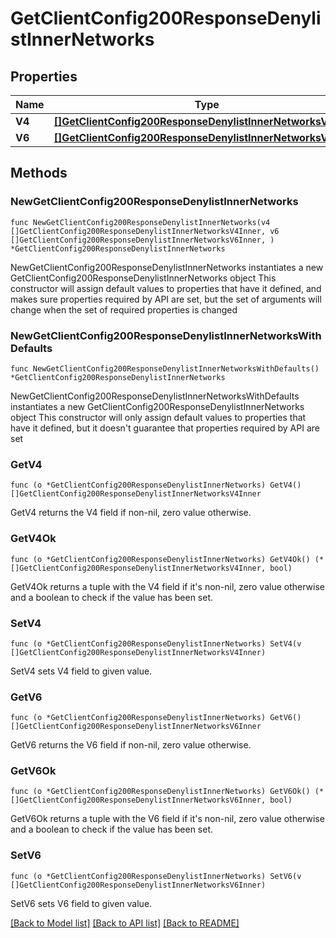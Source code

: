 # GetClientConfig200ResponseDenylistInnerNetworks

## Properties

Name | Type | Description | Notes
------------ | ------------- | ------------- | -------------
**V4** | [**[]GetClientConfig200ResponseDenylistInnerNetworksV4Inner**](GetClientConfig200ResponseDenylistInnerNetworksV4Inner.md) |  | 
**V6** | [**[]GetClientConfig200ResponseDenylistInnerNetworksV6Inner**](GetClientConfig200ResponseDenylistInnerNetworksV6Inner.md) |  | 

## Methods

### NewGetClientConfig200ResponseDenylistInnerNetworks

`func NewGetClientConfig200ResponseDenylistInnerNetworks(v4 []GetClientConfig200ResponseDenylistInnerNetworksV4Inner, v6 []GetClientConfig200ResponseDenylistInnerNetworksV6Inner, ) *GetClientConfig200ResponseDenylistInnerNetworks`

NewGetClientConfig200ResponseDenylistInnerNetworks instantiates a new GetClientConfig200ResponseDenylistInnerNetworks object
This constructor will assign default values to properties that have it defined,
and makes sure properties required by API are set, but the set of arguments
will change when the set of required properties is changed

### NewGetClientConfig200ResponseDenylistInnerNetworksWithDefaults

`func NewGetClientConfig200ResponseDenylistInnerNetworksWithDefaults() *GetClientConfig200ResponseDenylistInnerNetworks`

NewGetClientConfig200ResponseDenylistInnerNetworksWithDefaults instantiates a new GetClientConfig200ResponseDenylistInnerNetworks object
This constructor will only assign default values to properties that have it defined,
but it doesn't guarantee that properties required by API are set

### GetV4

`func (o *GetClientConfig200ResponseDenylistInnerNetworks) GetV4() []GetClientConfig200ResponseDenylistInnerNetworksV4Inner`

GetV4 returns the V4 field if non-nil, zero value otherwise.

### GetV4Ok

`func (o *GetClientConfig200ResponseDenylistInnerNetworks) GetV4Ok() (*[]GetClientConfig200ResponseDenylistInnerNetworksV4Inner, bool)`

GetV4Ok returns a tuple with the V4 field if it's non-nil, zero value otherwise
and a boolean to check if the value has been set.

### SetV4

`func (o *GetClientConfig200ResponseDenylistInnerNetworks) SetV4(v []GetClientConfig200ResponseDenylistInnerNetworksV4Inner)`

SetV4 sets V4 field to given value.


### GetV6

`func (o *GetClientConfig200ResponseDenylistInnerNetworks) GetV6() []GetClientConfig200ResponseDenylistInnerNetworksV6Inner`

GetV6 returns the V6 field if non-nil, zero value otherwise.

### GetV6Ok

`func (o *GetClientConfig200ResponseDenylistInnerNetworks) GetV6Ok() (*[]GetClientConfig200ResponseDenylistInnerNetworksV6Inner, bool)`

GetV6Ok returns a tuple with the V6 field if it's non-nil, zero value otherwise
and a boolean to check if the value has been set.

### SetV6

`func (o *GetClientConfig200ResponseDenylistInnerNetworks) SetV6(v []GetClientConfig200ResponseDenylistInnerNetworksV6Inner)`

SetV6 sets V6 field to given value.



[[Back to Model list]](../README.md#documentation-for-models) [[Back to API list]](../README.md#documentation-for-api-endpoints) [[Back to README]](../README.md)



